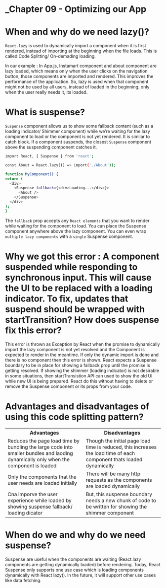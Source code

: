 # _Chapter 09 - Optimizing our App

# When and why do we need lazy()?

`React.lazy` is used to dynamically import a component when it is first rendered, instead of importing at the beginning when the file loads. This is called Code Splitting/ On-demading loading.

In our example : In App.js, Instamart component and about component are lazy loaded, which means only when the user clicks on the navigation button, those components are imported and rendered. This improves the performance of the application. So, lazy is used when that component might not be used by all users, instead of loaded in the beginning, only when the user really needs it, its loaded.

# What is suspense?

`Suspense` component allows us to show some fallback content (such as a loading indicator/ Shimmer component) while we’re waiting for the lazy component to load or the component is not yet rendered. It is similar to catch block. If a component suspends, the closest `Suspense` component above the suspending component catches it.

```sh
import React, { Suspense } from 'react';

const About = React.lazy(() => import('./About'));

function MyComponent() {
return (
  <div>
    <Suspense fallback={<div>Loading...</div>}>
      <About />
    </Suspense>
  </div>
);
}
```
The `fallback` prop accepts any `React elements` that you want to render while waiting for the component to load. You can place the Suspense component anywhere above the lazy component. You can even wrap `multiple lazy components` with a `single` Suspense component.

# Why we got this error : A component suspended while responding to synchronous input. This will cause the UI to be replaced with a loading indicator. To fix, updates that suspend should be wrapped with startTransition? How does suspense fix this error?

This error is thrown as Exception by React when the promise to dynamically import the lazy component is not yet resolved and the Component is expected to render in the meantime. If only the dynamic import is done and there is no <Suspense /> component then this error is shown. React expects a Suspense boundary to be in place for showing a fallback prop until the promise is getting resolved. If showing the shimmer (loading indicator) is not desirable in some situations, then startTransistion API can used to show the old UI while new UI is being prepared. React do this without having to delete or remove the Suspense component or its props from your code.

# Advantages and disadvantages of using this code splitting pattern?

<table>
<tr>
    <th>
    Advantages
    </th>
    <th>
    Disadvantages
    </th>
</tr>
<tr>
    <td>
    Reduces the page load time by bundling the large code into smaller bundles and laoding dynamically only when the component is loaded
    </td>
    <td>
    Though the initial page load time is reduced, this increases the load time of each component thats loaded dynamically
    </td>
</tr>
<tr>    
    <td>
        Only the components that the user needs are loaded initially
    </td>
    <td>
    There will be many http requests as the components are loaded dynamically
    </td>
</tr>
<tr> 
        <td>
        Cna imporve the user experience while loaded by showing suspense fallback/ loading dicator
    </td>
        <td>
        But, this suspense boundary needs a new chunk of code to be written for showing the shimmer component
    </td>
</tr>
</table>

# When do we and why do we need suspense?

Suspense are useful when the components are waiting (React.lazy components are getting dynamically loaded) before rendering. Today, React Suspense only supports one use case which is loading components dynamically with React lazy(). In the future, it will support other use cases like data fetching.

